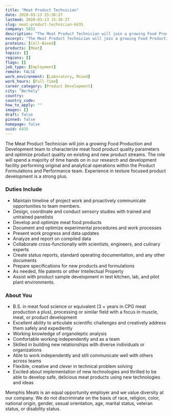 ```yaml
---
title: "Meat Product Technician"
date: 2020-03-13 15:36:27
lastmod: 2020-03-13 15:36:27
slug: meat-product-technician-6435
company: 5831
description: "The Meat Product Technician will join a growing Food Production and Development team to characterize meat food product quality parameters and optimize product quality on existing and new product streams. The role will spend a majority of time hands on in our research and development facility performing original and analytical operations within the Product Formulations and Performance team. Experience in texture focused product development is a strong plus."
excerpt: "The Meat Product Technician will join a growing Food Production and Development team to characterize meat food product quality parameters and optimize product quality on existing and new product streams. The role will spend a majority of time hands on in our research and development facility performing original and analytical operations within the Product Formulations and Performance team. Experience in texture focused product development is a strong plus."
proteins: [Cell-Based]
products: [Meat]
topics: []
regions: []
flags: []
job_type: [Employment]
remote: FALSE
work_environment: [Laboratory, Mixed]
work_hours: [Full-Time]
career_category: [Product Development]
city: "Berkely"
country: 
country_code: 
how_to_apply: ""
images: []
draft: false
pinned: false
homepage: false
uuid: 6435
---
```

The Meat Product Technician will join a growing Food Production and
Development team to characterize meat food product quality parameters
and optimize product quality on existing and new product streams. The
role will spend a majority of time hands on in our research and
development facility performing original and analytical operations
within the Product Formulations and Performance team. Experience in
texture focused product development is a strong plus.

### Duties Include

-   Maintain timeline of project work and proactively communicate
    opportunities to team members.
-   Design, coordinate and conduct sensory studies with trained and
    untrained panelists
-   Develop and optimize meat food products
-   Document and optimize experimental procedures and work processes 
-   Present work progress and data updates
-   Analyze and report on compiled data
-   Collaborate cross-functionally with scientists, engineers, and
    culinary experts
-   Create status reports, standard operating documentation, and any
    other documents
-   Prepare specifications for new products and formulations
-   As needed, file patents or other Intellectual Property
-   Assist with product sample development in test kitchen, lab, and
    pilot plant environments.

### About You

-   B.S. in meat food science or equivalent (3 + years in CPG meat
    production a plus), processing or similar field with a focus in
    muscle, meat, or product development
-   Excellent ability to articulate scientific challenges and creatively
    address them safely and expediently
-   Working knowledge of organoleptic analysis
-   Comfortable working independently and as a team
-   Skilled in building new relationships with diverse individuals or
    organizations
-   Able to work independently and still communicate well with others
    across teams
-   Flexible, creative and clever in technical problem solving
-   Excited about implementation of new technologies and thrilled to be
    able to develop safe, delicious meat products using new technologies
    and ideas

Memphis Meats is an equal opportunity employer and we value diversity at
our company. We do not discriminate on the basis of race, religion,
color, national origin, gender, sexual orientation, age, marital status,
veteran status, or disability status.
